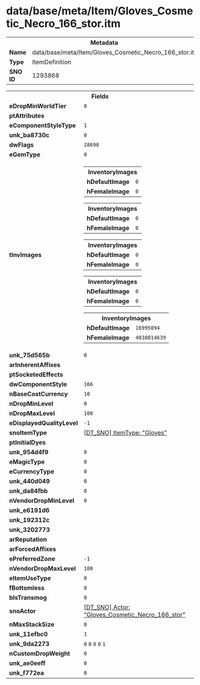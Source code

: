 <h1>data/base/meta/Item/Gloves_Cosmetic_Necro_166_stor.itm</h1><table><tr><th colspan="100%">Metadata</th></tr><tr><td><b>Name</b></td><td>data/base/meta/Item/Gloves_Cosmetic_Necro_166_stor.itm</td></tr><tr><td><b>Type</b></td><td>ItemDefinition</td></tr><tr><td><b>SNO ID</b></td><td>1293868</td></tr></table>

<table><tr><th colspan="100%">Fields</th></tr><tr><td><b>eDropMinWorldTier</b></td><td><code>0</code></td></tr><tr><td><b>ptAttributes</b></td><td></td></tr><tr><td><b>eComponentStyleType</b></td><td><code>1</code></td></tr><tr><td><b>unk_ba8730c</b></td><td><code>0</code></td></tr><tr><td><b>dwFlags</b></td><td><code>28690</code></td></tr><tr><td><b>eGemType</b></td><td><code>0</code></td></tr><tr><td><b>tInvImages</b></td><td><table><tr><th colspan="100%">InventoryImages</th></tr><tr><td><b>hDefaultImage</b></td><td><code>0</code></td></tr><tr><td><b>hFemaleImage</b></td><td><code>0</code></td></tr></table>


<table><tr><th colspan="100%">InventoryImages</th></tr><tr><td><b>hDefaultImage</b></td><td><code>0</code></td></tr><tr><td><b>hFemaleImage</b></td><td><code>0</code></td></tr></table>


<table><tr><th colspan="100%">InventoryImages</th></tr><tr><td><b>hDefaultImage</b></td><td><code>0</code></td></tr><tr><td><b>hFemaleImage</b></td><td><code>0</code></td></tr></table>


<table><tr><th colspan="100%">InventoryImages</th></tr><tr><td><b>hDefaultImage</b></td><td><code>0</code></td></tr><tr><td><b>hFemaleImage</b></td><td><code>0</code></td></tr></table>


<table><tr><th colspan="100%">InventoryImages</th></tr><tr><td><b>hDefaultImage</b></td><td><code>16995094</code></td></tr><tr><td><b>hFemaleImage</b></td><td><code>4038014639</code></td></tr></table>


</td></tr><tr><td><b>unk_75d565b</b></td><td><code>0</code></td></tr><tr><td><b>arInherentAffixes</b></td><td></td></tr><tr><td><b>ptSocketedEffects</b></td><td></td></tr><tr><td><b>dwComponentStyle</b></td><td><code>166</code></td></tr><tr><td><b>nBaseCostCurrency</b></td><td><code>10</code></td></tr><tr><td><b>nDropMinLevel</b></td><td><code>0</code></td></tr><tr><td><b>nDropMaxLevel</b></td><td><code>100</code></td></tr><tr><td><b>eDisplayedQualityLevel</b></td><td><code>-1</code></td></tr><tr><td><b>snoItemType</b></td><td><a href="..\ItemType\Gloves.itt">[DT_SNO] ItemType: "Gloves"</a></td></tr><tr><td><b>ptInitialDyes</b></td><td></td></tr><tr><td><b>unk_954d4f9</b></td><td><code>0</code></td></tr><tr><td><b>eMagicType</b></td><td><code>0</code></td></tr><tr><td><b>eCurrencyType</b></td><td><code>0</code></td></tr><tr><td><b>unk_440d049</b></td><td><code>0</code></td></tr><tr><td><b>unk_da84fbb</b></td><td><code>0</code></td></tr><tr><td><b>nVendorDropMinLevel</b></td><td><code>0</code></td></tr><tr><td><b>unk_e6191d6</b></td><td></td></tr><tr><td><b>unk_192312c</b></td><td></td></tr><tr><td><b>unk_3202773</b></td><td></td></tr><tr><td><b>arReputation</b></td><td></td></tr><tr><td><b>arForcedAffixes</b></td><td></td></tr><tr><td><b>ePreferredZone</b></td><td><code>-1</code></td></tr><tr><td><b>nVendorDropMaxLevel</b></td><td><code>100</code></td></tr><tr><td><b>eItemUseType</b></td><td><code>0</code></td></tr><tr><td><b>fBottomless</b></td><td><code>0</code></td></tr><tr><td><b>bIsTransmog</b></td><td><code>0</code></td></tr><tr><td><b>snoActor</b></td><td><a href="..\Actor\Gloves_Cosmetic_Necro_166_stor.acr">[DT_SNO] Actor: "Gloves_Cosmetic_Necro_166_stor"</a></td></tr><tr><td><b>nMaxStackSize</b></td><td><code>0</code></td></tr><tr><td><b>unk_11efbc0</b></td><td><code>1</code></td></tr><tr><td><b>unk_9da2273</b></td><td><code>0</code>
<code>0</code>
<code>0</code>
<code>0</code>
<code>1</code>
</td></tr><tr><td><b>nCustomDropWeight</b></td><td><code>0</code></td></tr><tr><td><b>unk_ae0eeff</b></td><td><code>0</code></td></tr><tr><td><b>unk_f772ea</b></td><td><code>0</code></td></tr></table>

